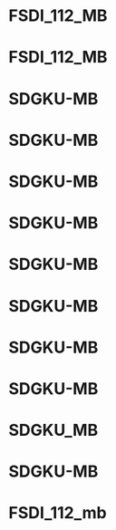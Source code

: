 # FSDI_112_MB
# FSDI_112_MB
# SDGKU-MB
# SDGKU-MB
# SDGKU-MB
# SDGKU-MB
# SDGKU-MB
# SDGKU-MB
# SDGKU-MB
# SDGKU-MB
# SDGKU_MB
# SDGKU-MB
# FSDI_112_mb
